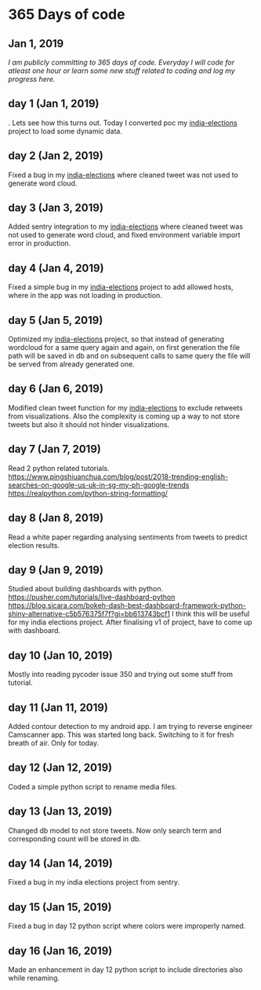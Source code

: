 # 365  Days of code

## Jan 1, 2019
  *I am publicly committing to 365 days of code. Everyday I will code for atleast one hour or learn some new stuff related to coding and log my progress here.*
  
## day 1 (Jan 1, 2019)
. Lets see how this turns out. Today I converted poc my [india-elections](<https://github.com/v-adhithyan/india-elections>) project to load some dynamic data.

## day 2 (Jan 2, 2019)
  Fixed a bug in my [india-elections](<https://github.com/v-adhithyan/india-elections>) where cleaned tweet was not used to generate word cloud.
  
## day 3 (Jan 3, 2019)
  Added sentry integration to my [india-elections](<https://github.com/v-adhithyan/india-elections>) where cleaned tweet was not used to generate word cloud, and fixed
  environment variable import error in production.
  
## day 4 (Jan 4, 2019)
  Fixed a simple bug in my [india-elections](<https://github.com/v-adhithyan/india-elections>) project to add allowed hosts, where in the app was not loading
  in production.
  
## day 5 (Jan 5, 2019)
  Optimized my [india-elections](<https://github.com/v-adhithyan/india-elections>) project, so that
  instead of generating wordcloud for a same query again and again, on first generation
  the file path will be saved in db and on subsequent calls to same query the file
  will be served from already generated one.
  
## day 6 (Jan 6, 2019)
  Modified clean tweet function for my [india-elections](<https://github.com/v-adhithyan/india-elections>) to exclude
  retweets from visualizations. Also the complexity is coming up
  a way to not store tweets but also it should not hinder visualizations.
  
## day 7 (Jan 7, 2019)
  Read 2 python related tutorials. <https://www.pingshiuanchua.com/blog/post/2018-trending-english-searches-on-google-us-uk-in-sg-my-ph-google-trends> <https://realpython.com/python-string-formatting/>
  
## day 8 (Jan 8, 2019)
  Read a white paper regarding analysing sentiments from tweets to predict election results.

## day 9 (Jan 9, 2019)
  Studied about building dashboards with python. <https://pusher.com/tutorials/live-dashboard-python> <https://blog.sicara.com/bokeh-dash-best-dashboard-framework-python-shiny-alternative-c5b576375f7f?gi=bb613743bcf1> I think this will be useful for my india elections project. After finalising v1 of project, have to come up with dashboard.
  
## day 10 (Jan 10, 2019)
  Mostly into reading pycoder issue 350 and trying out some stuff from tutorial.

## day 11 (Jan 11, 2019)
  Added contour detection to my android app. I am trying to reverse engineer Camscanner app. This was started long back. Switching to it for fresh breath of air. Only for today.

## day 12 (Jan 12, 2019)
  Coded a simple python script to rename media files.
  
## day 13 (Jan 13, 2019)
  Changed db model to not store tweets. Now only search term and corresponding count will be stored in db.
  
## day 14 (Jan 14, 2019)
  Fixed a bug in my india elections project from sentry.
  
## day 15 (Jan 15, 2019)
  Fixed a bug in day 12 python script where colors were improperly named.
  
## day 16 (Jan 16, 2019)
  Made an enhancement in day 12 python script to include directories also while renaming.
   
